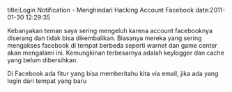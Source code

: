 title:Login Notification - Menghindari Hacking Account Facebook
date:2011-01-30 12:29:35

Kebanyakan teman saya sering mengeluh karena account facebooknya diserang dan tidak bisa dikembalikan. Biasanya mereka yang sering mengakses facebook di tempat berbeda seperti warnet dan game center akan mengalami ini. Kemungkinan terbesarnya adalah keylogger dan cache yang belum dibersihkan.

Di Facebook ada fitur yang bisa memberitahu kita via email, jika ada yang login dari tempat yang baru
